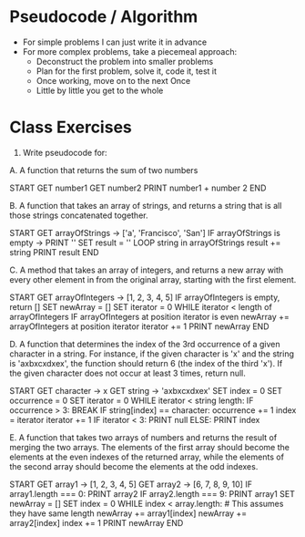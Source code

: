 # Pseudocode / Algorithm
+ For simple problems I can just write it in advance
+ For more complex problems, take a piecemeal approach:
  + Deconstruct the problem into smaller problems
  + Plan for the first problem, solve it, code it, test it
  + Once working, move on to the next Once
  + Little by little you get to the whole

# Class Exercises

1. Write pseudocode for:

  A. A function that returns the sum of two numbers

  START
   GET number1
   GET number2
   PRINT number1 + number 2
  END

  B. A function that takes an array of strings, and returns a string that is all those strings concatenated together.

  START
    GET arrayOfStrings -> ['a', 'Francisco', 'San']
    IF arrayOfStrings is empty -> PRINT ''
    SET result = ''
    LOOP string in arrayOfStrings
      result += string
    PRINT result
  END

  C. A method that takes an array of integers, and returns a new array with every other element in from the original array, starting with the first element.

  START 
    GET arrayOfIntegers -> [1, 2, 3, 4, 5]
    IF arrayOfIntegers is empty, return []
    SET newArray = []
    SET iterator = 0
    WHILE iterator < length of arrayOfIntegers
      IF arrayOfIntegers at position iterator is even
        newArray += arrayOfIntegers at position iterator 
      iterator += 1
    PRINT newArray
  END

  D. A function that determines the index of the 3rd occurrence of a given character in a string. For instance, if the given character is 'x' and the string is 'axbxcxdxex', the function should return 6 (the index of the third 'x'). If the given character does not occur at least 3 times, return null.

  START
    GET character -> x
    GET string    -> 'axbxcxdxex'
    SET index = 0
    SET occurrence = 0
    SET iterator = 0
    WHILE iterator < string length: 
      IF occurrence > 3: BREAK
      IF string[index] == character:
        occurrence += 1
        index = iterator
      iterator += 1
    IF iterator < 3: 
      PRINT null 
    ELSE:
      PRINT index

  E. A function that takes two arrays of numbers and returns the result of merging the two arrays. The elements of the first array should become the elements at the even indexes of the returned array, while the elements of the second array should become the elements at the odd indexes.

  START
    GET array1 -> [1, 2, 3, 4, 5]
    GET array2 -> [6, 7, 8, 9, 10]
    IF array1.length === 0: PRINT array2
    IF array2.length === 9: PRINT array1
    SET newArray = []
    SET index = 0
    WHILE index < array.length: # This assumes they have same length
      newArray += array1[index]
      newArray += array2[index]
      index += 1
    PRINT newArray
  END



